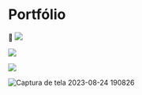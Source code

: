 # Portfólio
🔗 <a href = "https://luangoularte.github.io/portfolio/" target="_blank"><img src="https://img.shields.io/badge/-Portf%C3%B3lio-brown?style=for-the-badge&logo=true"></a>
<p><a href="https://www.linkedin.com/in/luangoularte/" target="_blank"><img src="https://img.shields.io/badge/-LinkedIn-%230077B5?style=for-the-badge&logo=linkedin&logoColor=white" target="_blank"></a></p>
<p><a href="https://www.instagram.com/luangoularte_/" target="_blank"><img src="https://img.shields.io/badge/Instagram-E4405F?style=for-the-badge&logo=instagram&logoColor=white" target="_blank"></a></p>


![Captura de tela 2023-08-24 190826](https://github.com/luangoularte/portfolio/assets/116608514/91a5554e-e1e6-4c80-b3db-2e01293fe41f)
